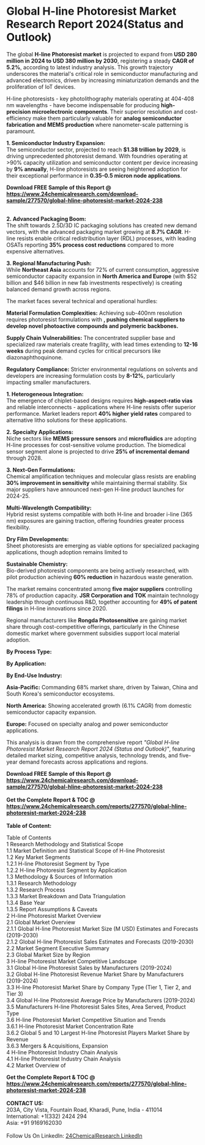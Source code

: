 <h1>Global H-line Photoresist Market Research Report 2024(Status and Outlook)</h1><p>The global <strong>H-line Photoresist market</strong> is projected to expand from <strong>USD 280 million in 2024 to USD 380 million by 2030</strong>, registering a steady <strong>CAGR of 5.2%</strong>, according to latest industry analysis. This growth trajectory underscores the material's critical role in semiconductor manufacturing and advanced electronics, driven by increasing miniaturization demands and the proliferation of IoT devices.</p><p>H-line photoresists - key photolithography materials operating at 404-408 nm wavelengths - have become indispensable for producing <strong>high-precision microelectronic components</strong>. Their superior resolution and cost-efficiency make them particularly valuable for <strong>analog semiconductor fabrication and MEMS production</strong> where nanometer-scale patterning is paramount.</p><p><strong>1. Semiconductor Industry Expansion:</strong><br>
The semiconductor sector, projected to reach <strong>$1.38 trillion by 2029</strong>, is driving unprecedented photoresist demand. With foundries operating at &gt;90% capacity utilization and semiconductor content per device increasing by <strong>9% annually</strong>, H-line photoresists are seeing heightened adoption for their exceptional performance in <strong>0.35-0.5 micron node applications</strong>.</p><div><b>Download FREE Sample of this Report @ 
            <a href="https://www.24chemicalresearch.com/download-sample/277570/global-hline-photoresist-market-2024-238">
            https://www.24chemicalresearch.com/download-sample/277570/global-hline-photoresist-market-2024-238</a></b></div><br><p><strong>2. Advanced Packaging Boom:</strong><br>
The shift towards 2.5D/3D IC packaging solutions has created new demand vectors, with the advanced packaging market growing at <strong>8.7% CAGR</strong>. H-line resists enable critical redistribution layer (RDL) processes, with leading OSATs reporting <strong>35% process cost reductions</strong> compared to more expensive alternatives.</p><p><strong>3. Regional Manufacturing Push:</strong><br>
While <strong>Northeast Asia</strong> accounts for 72% of current consumption, aggressive semiconductor capacity expansion in <strong>North America and Europe</strong> (with $52 billion and $46 billion in new fab investments respectively) is creating balanced demand growth across regions.</p><p>The market faces several technical and operational hurdles:</p><p><strong>Material Formulation Complexities:</strong> Achieving sub-400nm resolution requires photoresist formulations with <strong>, pushing chemical suppliers to develop novel photoactive compounds and polymeric backbones.</strong></p><p><strong>Supply Chain Vulnerabilities:</strong> The concentrated supplier base and specialized raw materials create fragility, with lead times extending to <strong>12-16 weeks</strong> during peak demand cycles for critical precursors like diazonaphthoquinone.</p><p><strong>Regulatory Compliance:</strong> Stricter environmental regulations on solvents and developers are increasing formulation costs by <strong>8-12%</strong>, particularly impacting smaller manufacturers.</p><p><strong>1. Heterogeneous Integration:</strong><br>
The emergence of chiplet-based designs requires <strong>high-aspect-ratio vias</strong> and reliable interconnects - applications where H-line resists offer superior performance. Market leaders report <strong>40% higher yield rates</strong> compared to alternative litho solutions for these applications.</p><p><strong>2. Specialty Applications:</strong><br>
Niche sectors like <strong>MEMS pressure sensors</strong> and <strong>microfluidics</strong> are adopting H-line processes for cost-sensitive volume production. The biomedical sensor segment alone is projected to drive <strong>25% of incremental demand</strong> through 2028.</p><p><strong>3. Next-Gen Formulations:</strong><br>
Chemical amplification techniques and molecular glass resists are enabling <strong>30% improvement in sensitivity</strong> while maintaining thermal stability. Six major suppliers have announced next-gen H-line product launches for 2024-25.</p><p><strong>Multi-Wavelength Compatibility:</strong><br>
	Hybrid resist systems compatible with both H-line and broader i-line (365 nm) exposures are gaining traction, offering foundries greater process flexibility.</p><p><strong>Dry Film Developments:</strong><br>
	Sheet photoresists are emerging as viable options for specialized packaging applications, though adoption remains limited to 
	</p><p><strong>Sustainable Chemistry:</strong><br>
	Bio-derived photoresist components are being actively researched, with pilot production achieving <strong>60% reduction</strong> in hazardous waste generation.</p><p>The market remains concentrated among <strong>five major suppliers</strong> controlling 78% of production capacity. <strong>JSR Corporation and TOK</strong> maintain technology leadership through continuous R&amp;D, together accounting for <strong>49% of patent filings</strong> in H-line innovations since 2020.</p><p>Regional manufacturers like <strong>Rongda Photosensitive</strong> are gaining market share through cost-competitive offerings, particularly in the Chinese domestic market where government subsidies support local material adoption.</p><p><strong>By Process Type:</strong></p><p><strong>By Application:</strong></p><p><strong>By End-Use Industry:</strong></p><p><strong>Asia-Pacific:</strong> Commanding 68% market share, driven by Taiwan, China and South Korea's semiconductor ecosystems.</p><p><strong>North America:</strong> Showing accelerated growth (6.1% CAGR) from domestic semiconductor capacity expansion.</p><p><strong>Europe:</strong> Focused on specialty analog and power semiconductor applications.</p><p>This analysis is drawn from the comprehensive report <em>"Global H-line Photoresist Market Research Report 2024 (Status and Outlook)"</em>, featuring detailed market sizing, competitive analysis, technology trends, and five-year demand forecasts across applications and regions.</p><div><b>Download FREE Sample of this Report @ 
            <a href="https://www.24chemicalresearch.com/download-sample/277570/global-hline-photoresist-market-2024-238">
            https://www.24chemicalresearch.com/download-sample/277570/global-hline-photoresist-market-2024-238</a></b></div><br><div><b>Get the Complete Report & TOC @ 
            <a href="https://www.24chemicalresearch.com/reports/277570/global-hline-photoresist-market-2024-238">
            https://www.24chemicalresearch.com/reports/277570/global-hline-photoresist-market-2024-238</a></b></div><br>
            <b>Table of Content:</b><p>Table of Contents<br />
1 Research Methodology and Statistical Scope<br />
1.1 Market Definition and Statistical Scope of H-line Photoresist<br />
1.2 Key Market Segments<br />
1.2.1 H-line Photoresist Segment by Type<br />
1.2.2 H-line Photoresist Segment by Application<br />
1.3 Methodology & Sources of Information<br />
1.3.1 Research Methodology<br />
1.3.2 Research Process<br />
1.3.3 Market Breakdown and Data Triangulation<br />
1.3.4 Base Year<br />
1.3.5 Report Assumptions & Caveats<br />
2 H-line Photoresist Market Overview<br />
2.1 Global Market Overview<br />
2.1.1 Global H-line Photoresist Market Size (M USD) Estimates and Forecasts (2019-2030)<br />
2.1.2 Global H-line Photoresist Sales Estimates and Forecasts (2019-2030)<br />
2.2 Market Segment Executive Summary<br />
2.3 Global Market Size by Region<br />
3 H-line Photoresist Market Competitive Landscape<br />
3.1 Global H-line Photoresist Sales by Manufacturers (2019-2024)<br />
3.2 Global H-line Photoresist Revenue Market Share by Manufacturers (2019-2024)<br />
3.3 H-line Photoresist Market Share by Company Type (Tier 1, Tier 2, and Tier 3)<br />
3.4 Global H-line Photoresist Average Price by Manufacturers (2019-2024)<br />
3.5 Manufacturers H-line Photoresist Sales Sites, Area Served, Product Type<br />
3.6 H-line Photoresist Market Competitive Situation and Trends<br />
3.6.1 H-line Photoresist Market Concentration Rate<br />
3.6.2 Global 5 and 10 Largest H-line Photoresist Players Market Share by Revenue<br />
3.6.3 Mergers & Acquisitions, Expansion<br />
4 H-line Photoresist Industry Chain Analysis<br />
4.1 H-line Photoresist Industry Chain Analysis<br />
4.2 Market Overview of</p><div><b>Get the Complete Report & TOC @ 
            <a href="https://www.24chemicalresearch.com/reports/277570/global-hline-photoresist-market-2024-238">
            https://www.24chemicalresearch.com/reports/277570/global-hline-photoresist-market-2024-238</a></b></div><br><b>CONTACT US:</b><br>
            203A, City Vista, Fountain Road, Kharadi, Pune, India - 411014<br>
            International: +1(332) 2424 294<br>
            Asia: +91 9169162030 <br><br>
            Follow Us On LinkedIn: <a href="https://www.linkedin.com/company/24chemicalresearch/">24ChemicalResearch LinkedIn</a>